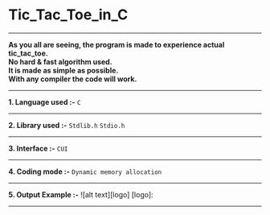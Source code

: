 # Tic_Tac_Toe_in_C

---
__As you all are seeing, the program is made to experience actual tic_tac_toe.  
No hard & fast algorithm used.  
It is made as simple as possible.  
With any compiler the code will work.__  
***

__1. Language used :-__ `C`
***

__2. Library used :-__  ` Stdlib.h ` ` Stdio.h `
***

__3. Interface :-__  ` CUI `
***

__4. Coding mode :-__  ` Dynamic memory allocation `
***

__5. Output Example :-__
![alt text][logo]
[logo]: 
***
